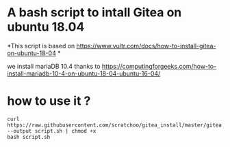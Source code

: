 # A bash script to intall Gitea on ubuntu 18.04

*This script is based on https://www.vultr.com/docs/how-to-install-gitea-on-ubuntu-18-04 *

we install mariaDB 10.4 thanks to https://computingforgeeks.com/how-to-install-mariadb-10-4-on-ubuntu-18-04-ubuntu-16-04/

# how to use it ?

```
curl https://raw.githubusercontent.com/scratchoo/gitea_install/master/gitea.sh --output script.sh | chmod +x
bash script.sh
```
